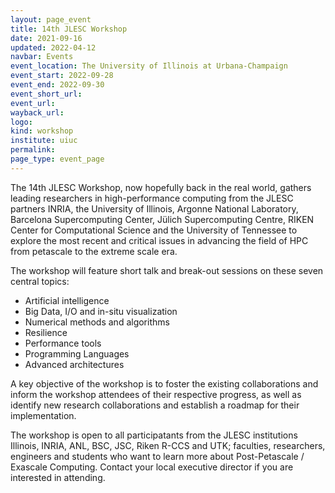 ```yaml
---
layout: page_event
title: 14th JLESC Workshop
date: 2021-09-16
updated: 2022-04-12
navbar: Events
event_location: The University of Illinois at Urbana-Champaign
event_start: 2022-09-28
event_end: 2022-09-30
event_short_url:
event_url:
wayback_url:
logo:
kind: workshop
institute: uiuc
permalink:
page_type: event_page
---
```


The 14th JLESC Workshop, now hopefully back in the real world, gathers leading researchers in high-performance computing from the JLESC partners INRIA, the University of Illinois, Argonne National Laboratory, Barcelona Supercomputing Center,
Jülich Supercomputing Centre, RIKEN Center for Computational Science and the University of Tennessee
to explore the most recent and critical issues in advancing the field of HPC from petascale to the extreme scale era.

The workshop will feature short talk and break-out sessions on these seven central topics:

  * Artificial intelligence
  * Big Data, I/O and in-situ visualization
  * Numerical methods and algorithms
  * Resilience
  * Performance tools
  * Programming Languages
  * Advanced architectures

A key objective of the workshop is to foster the existing collaborations and inform the workshop attendees of their respective progress, as well as identify new research collaborations and establish a roadmap for their implementation.

The workshop is open to all participatants from the JLESC institutions Illinois, INRIA, ANL, BSC, JSC, Riken R-CCS and UTK; faculties, researchers, engineers and students who want to learn more about Post-Petascale / Exascale Computing. Contact your local executive director if you are interested in attending.
